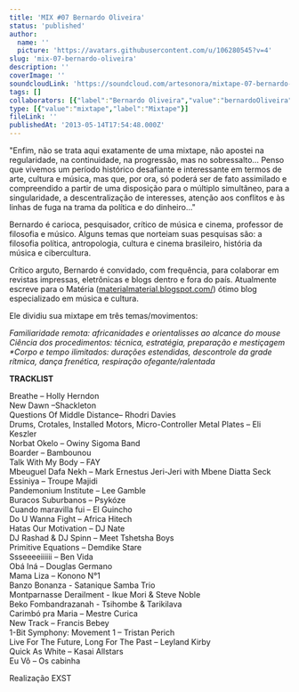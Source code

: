 ```yaml
---
title: 'MIX #07 Bernardo Oliveira'
status: 'published'
author:
  name: ''
  picture: 'https://avatars.githubusercontent.com/u/106280545?v=4'
slug: 'mix-07-bernardo-oliveira'
description: ''
coverImage: ''
soundcloudLink: 'https://soundcloud.com/artesonora/mixtape-07-bernardo-oliveira?in=artesonora/sets/programas2013&si=1d529257b29e49f2baca325b3671d2b8&utm_source=clipboard&utm_medium=text&utm_campaign=social_sharing'
tags: []
collaborators: [{"label":"Bernardo Oliveira","value":"bernardoOliveira"}]
type: [{"value":"mixtape","label":"Mixtape"}]
fileLink: ''
publishedAt: '2013-05-14T17:54:48.000Z'
---
```


"Enfim, não se trata aqui exatamente de uma mixtape, não apostei na regularidade, na continuidade, na progressão, mas no sobressalto… Penso que vivemos um período histórico desafiante e interessante em termos de arte, cultura e música, mas que, por ora, só poderá ser de fato assimilado e compreendido a partir de uma disposição para o múltiplo simultâneo, para a singularidade, a descentralização de interesses, atenção aos conflitos e às linhas de fuga na trama da política e do dinheiro..."

Bernardo é carioca, pesquisador, crítico de música e cinema, professor de filosofia e músico. Alguns temas que norteiam suas pesquisas são: a filosofia política, antropologia, cultura e cinema brasileiro, história da música e cibercultura.

Crítico arguto, Bernardo é convidado, com frequência, para colaborar em revistas impressas, eletrônicas e blogs dentro e fora do país. Atualmente escreve para o Matéria ([materialmaterial.blogspot.com/](https://exit.sc/?url=http%3A%2F%2Fmaterialmaterial.blogspot.com%2F)) ótimo blog especializado em música e cultura.

Ele dividiu sua mixtape em três temas/movimentos:

*Familiaridade remota: africanidades e orientalisses ao alcance do mouse\
Ciência dos procedimentos: técnica, estratégia, preparação e mestiçagem\
\*Corpo e tempo ilimitados: durações estendidas, descontrole da grade rítmica, dança frenética, respiração ofegante/ralentada*

**TRACKLIST**

Breathe – Holly Herndon\
New Dawn –Shackleton\
Questions Of Middle Distance– Rhodri Davies\
Drums, Crotales, Installed Motors, Micro-Controller Metal Plates – Eli Keszler\
Norbat Okelo – Owiny Sigoma Band\
Boarder – Bambounou\
Talk With My Body – FAY\
Mbeuguel Dafa Nekh – Mark Ernestus Jeri-Jeri with Mbene Diatta Seck\
Essiniya – Troupe Majidi\
Pandemonium Institute – Lee Gamble\
Buracos Suburbanos – Psykóze\
Cuando maravilla fui – El Guincho\
Do U Wanna Fight – Africa Hitech\
Hatas Our Motivation – DJ Nate\
DJ Rashad & DJ Spinn – Meet Tshetsha Boys\
Primitive Equations – Demdike Stare\
Ssseeeeiiiiii – Ben Vida\
Obá Iná – Douglas Germano\
Mama Liza – Konono N°1\
Banzo Bonanza - Satanique Samba Trio\
Montparnasse Derailment - Ikue Mori & Steve Noble\
Beko Fombandrazanah - Tsihombe & Tarikilava\
Carimbó pra Maria – Mestre Curica\
New Track – Francis Bebey\
1-Bit Symphony: Movement 1 – Tristan Perich\
Live For The Future, Long For The Past – Leyland Kirby\
Quick As White – Kasai Allstars\
Eu Vô – Os cabinha

Realização EXST
